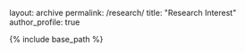 layout: archive
permalink: /research/
title: "Research Interest"
author_profile: true

{% include base_path %}